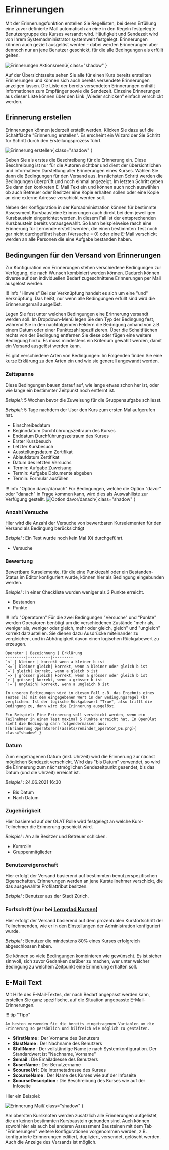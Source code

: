 # Erinnerungen
Mit der Erinnerungsfunktion erstellen Sie Regellisten, bei deren Erfüllung eine zuvor definierte Mail automatisch an eine in den Regeln festgelegte Benutzergruppe des Kurses versandt wird. Häufigkeit und Sendezeit wird von Ihrem Systemadministrator systemweit festgelegt. Erinnerungen können auch gezielt ausgelöst werden - dabei werden Erinnerungen aber dennoch nur an jene Benutzer geschickt, für die alle Bedingungen als erfüllt gelten.

![Erinnerungen Aktionsmenü](assets/reminder_DE.png){ class="shadow" }

Auf der Übersichtsseite sehen Sie alle für einen Kurs bereits erstellten Erinnerungen und können sich auch bereits versendete Erinnerungen anzeigen lassen.  Die Liste der bereits versendeten Erinnerungen enthält Informationen zum Empfänger sowie die Sendezeit. Einzelne Erinnerungen aus dieser Liste können über den Link „Wieder schicken“ einfach verschickt werden.

## Erinnerung erstellen
Erinnerungen können jederzeit erstellt werden. Klicken Sie dazu auf die Schaltfläche "Erinnerung erstellen". Es erscheint ein Wizard der Sie Schritt für Schritt durch den Erstellungsprozess führt.

![Erinnerung erstellen](assets/create_reminder_DE.png){ class="shadow" }

Geben Sie als erstes die Beschreibung für die Erinnerung ein. Diese Beschreibung ist nur für die Autoren sichtbar und dient der übersichtlichen und informativen Darstellung aller Erinnerungen eines Kurses. Wählen Sie dann die Bedingungen für den Versand aus. Im nächsten Schritt werden die Bedingungen überprüft und noch einmal angezeigt. Im letzten Schritt geben Sie dann den konkreten E-Mail Text ein und können auch noch auswählen ob auch Betreuer oder Besitzer eine Kopie erhalten sollen oder eine Kopie an eine externe Adresse verschickt werden soll.

Neben der Konfiguration in der Kursadministration können für bestimmte Assessment Kursbausteine Erinnerungen auch direkt bei dem jeweiligen Kursbaustein eingerichtet werden. In diesem Fall ist der entsprechenden Kursbaustein bereits vorausgewählt. So kann beispielweise rasch eine Erinnerung für Lernende erstellt werden, die einen bestimmten Test noch gar nicht durchgeführt haben (Versuche  = 0) oder eine E-Mail verschickt werden an alle Personen die eine Aufgabe bestanden haben.

## Bedingungen für den Versand von Erinnerungen
Zur Konfiguration von Erinnerungen stehen verschiedene Bedingungen zur Verfügung, die nach Wunsch kombiniert werden können. Dadurch können diverse auf den individuellen Bedarf zugeschnittene Erinnerungen per Mail ausgelöst werden.

!!! info "Hinweis"
    Bei der Verknüpfung handelt es sich um eine "und" Verknüpfung. Das heißt, nur wenn alle Bedingungen erfüllt sind wird die Erinnerungsmail ausgelöst.

Legen Sie fest unter welchen Bedingungen eine Erinnerung versandt werden soll. Im Dropdown-Menü legen Sie den Typ der Bedingung fest, während Sie in den nachfolgenden Feldern die Bedingung anhand von z.B. einem Datum oder einer Punktezahl spezifizieren. Über die Schaltflächen rechts von der Bedingung entfernen Sie diese oder fügen eine weitere Bedingung hinzu. Es muss mindestens ein Kriterium gewählt werden, damit ein Versand ausgelöst werden kann.

Es gibt verschiedene Arten von Bedingungen: Im Folgenden finden Sie eine kurze Erklärung zu den Arten ein und wie sie generell angewandt werden.

### Zeitspanne
Diese Bedingungen bauen darauf auf, wie lange etwas schon her ist, oder wie lange ein bestimmter Zeitpunkt noch entfernt ist.

_Beispiel_: 5 Wochen bevor die Zuweisung für die Gruppenaufgabe schliesst.

_Beispiel_: 5 Tage nachdem der User den Kurs zum ersten Mal aufgerufen hat.  
  
* Einschreibedatum
* Beginndatum Durchführungszeitraum des Kurses
* Enddatum Durchführungszeitraum des Kurses
* Erster Kursbesuch
* Letzter Kursbesuch
* Ausstellungsdatum Zertifikat
* Ablaufdatum Zertifikat
* Datum des letzten Versuchs
* Termin: Aufgabe Zuweisung
* Termin: Aufgabe Dokumente abgeben
* Termin: Formular ausfüllen

!!! info "Option davor/danach"
    Für Bedingungen, welche die Option "davor" oder "danach" in Frage kommen kann, wird dies als Auswahlliste zur Verfügung gestellt.
    ![Option davor/danach](assets/reminder_option_before_after_DE.png){ class="shadow" }

### Anzahl Versuche
Hier wird die Anzahl der Versuche von bewertbaren Kurselementen für den Versand als Bedingung berücksichtigt

_Beispiel_ : Ein Test wurde noch kein Mal (0) durchgeführt.

* Versuche
  
### Bewertung
Bewertbare Kurselemente, für die eine Punktezahl oder ein Bestanden-Status im Editor konfiguriert wurde, können hier als Bedingung eingebunden werden.

_Beispiel_ : In einer Checkliste wurden weniger als 3 Punkte erreicht.
  
* Bestanden
* Punkte

!!! info "Operatoren"
    Für die zwei Bedingungen "Versuche" und "Punkte" werden Operatoren benötigt um die verschiedenen Zustände "mehr als, weniger als, weniger oder gleich, mehr oder gleich, gleich" und "ungleich" korrekt darzustellen. Sie dienen dazu Ausdrücke miteinander zu vergleichen, und in Abhängigkeit davon einen logischen Rückgabewert zu erzeugen.

    Operator | Bezeichnung | Erklärung
    ---------|----------|---------
    `<` | kleiner | korrekt wenn a kleiner b ist
    `<=`| kleiner gleich| korrekt, wenn a kleiner oder gleich b ist
    `=`| gleich| korrekt, wenn a gleich b ist
    `=>`| grösser gleich| korrekt, wenn a grösser oder gleich b ist
    `>`| grösser| korrekt, wenn a grösser b ist
    `!=`| ungleich| korrekt, wenn a ungleich b ist

    In unseren Bedingungen wird in diesem Fall z.B. das Ergebnis eines Testes (a) mit dem eingegebenen Wert in der Bedingungsregel (b) verglichen. Ist der logische Rückgabewert "True", also trifft die Bedingung zu, dann wird die Erinnerung ausgelöst.  

    Ein Beispiel: Eine Erinnerung soll verschickt werden, wenn ein Teilnehmer in einem Test maximal 5 Punkte erreicht hat. In OpenOlat sieht die Bedingung dann folgendermassen aus:
    ![Erinnerung Operatoren](assets/reminder_operator_DE.png){ class="shadow" }

### Datum
Zum eingetragenen Datum (inkl. Uhrzeit) wird die Erinnerung zur nächst möglichen Sendezeit verschickt. Wird das "bis Datum" verwendet, so wird die Erinnerung zum nächstmöglichen Sendezeitpunkt gesendet, bis das Datum (und die Uhrzeit) erreicht ist.

_Beispiel_ : 24.06.2021 16:30  
  
* Bis Datum
* Nach Datum

### Zugehörigkeit
Hier basierend auf der OLAT Rolle wird festgelegt an welche Kurs-Teilnehmer die Erinnerung geschickt wird.

_Beispiel_ : An alle Besitzer und Betreuer schicken.  
  
* Kursrolle
* Gruppenmitglieder

### Benutzereigenschaft
Hier erfolgt der Versand basierend auf bestimmten benutzerspezifischen Eigenschaften. Erinnerungen werden an jene Kursteilnehmer verschickt, die das ausgewählte Profilattribut besitzen.

_Beispiel_ : Benutzer aus der Stadt Zürich.  
  
### Fortschritt (nur bei [Lernpfad Kursen](../learningresources/Learning_path_course.de.md))
Hier erfolgt der Versand basierend auf dem prozentualen Kursfortschritt der Teilnehmenden, wie er in den Einstellungen der Administration konfiguriert wurde.

_Beispiel_ : Benutzer die mindestens 80% eines Kurses erfolgreich abgeschlossen haben.  
  
Sie können so viele Bedingungen kombinieren wie gewünscht. Es ist sicher sinnvoll, sich zuvor Gedanken darüber zu machen, wer unter welcher Bedingung zu welchem Zeitpunkt eine Erinnerung erhalten soll.

## E-Mail Text
Mit Hilfe des E-Mail-Textes, der nach Bedarf angepasst werden kann, erstellen Sie ganz spezifische, auf die Situation angepasste E-Mail-Erinnerungen.

!!! tip "Tipp"

    Am besten verwenden Sie die bereits eingetragenen Variablen um die Erinnerung so persönlich und hilfreich wie möglich zu gestalten.

* **$firstName** : Der Vorname des Benutzers
* **$lastName** : Der Nachname des Benutzers
* **$fullName** : Der vollständige Name je nach Systemkonfiguration. Der Standardwert ist "Nachname, Vorname"
* **$email** : Die Emailadresse des Benutzers
* **$userName** : Der Benutzername
* **$courseUrl** : Die Internetadresse des Kurses
* **$courseName** : Der Name des Kurses wie auf der Infoseite
* **$courseDescription** : Die Beschreibung des Kurses wie auf der Infoseite

Hier ein Beispiel:

![Erinnerung Mail](assets/reminder_notification_text_DE.png){ class="shadow" }

Am obersten Kursknoten werden zusätzlich alle Erinnerungen aufgelistet, die an keinen bestimmten Kursbaustein gebunden sind. Auch können sowohl hier als auch bei anderen Assessment Bausteinen mit dem Tab "Erinnerungen" weitere Konfigurationen vorgenommen werden, z.B. konfigurierte Erinnerungen editiert, dupliziert, versendet, gelöscht werden. Auch die Anzeige des Versands ist möglich.